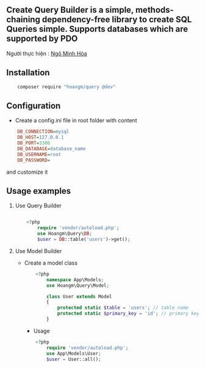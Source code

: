 ## Create Query Builder is a simple, methods-chaining dependency-free library to create SQL Queries simple. Supports databases which are supported by PDO

Người thực hiện : [Ngô Minh Hòa](https://github.com/EmilRailgun)

## Installation

```bash
    composer require "hoangm/query @dev"
```

## Configuration

- Create a config.ini file in root folder with content

```ini
    DB_CONNECTION=mysql
    DB_HOST=127.0.0.1
    DB_PORT=3306
    DB_DATABASE=database_name
    DB_USERNAME=root
    DB_PASSWORD=
```

and customize it

## Usage examples

1. Use Query Builder

   ```php

       <?php
           require 'vendor/autoload.php';
           use Hoangm\Query\DB;
           $user = DB::table('users')->get();

   ```

2. Use Model Builder

   - Create a model class

     ```php
         <?php
             namespace App\Models;
             use Hoangm\Query\Model;

             class User extends Model
             {
                 protected static $table = 'users'; // table name
                 protected static $primary_key = 'id'; // primary key
             }
     ```

     - Usage

     ```php
         <?php
             require 'vendor/autoload.php';
             use App\Models\User;
             $user = User::all();
     ```
